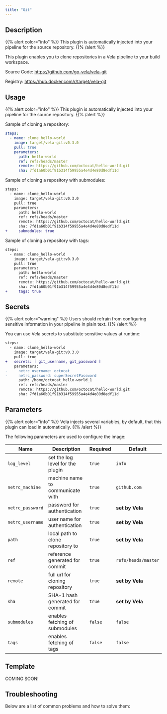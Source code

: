 ```yaml
---
title: "Git"
---
```


## Description

{{% alert color="info" %}}
This plugin is automatically injected into your pipeline for the source repository.
{{% /alert %}}

This plugin enables you to clone repositories in a Vela pipeline to your build workspace.

Source Code: https://github.com/go-vela/vela-git

Registry: https://hub.docker.com/r/target/vela-git

## Usage

{{% alert color="info" %}}
This plugin is automatically injected into your pipeline for the source repository.
{{% /alert %}}

Sample of cloning a repository:

```yaml
steps:
  - name: clone_hello-world
    image: target/vela-git:v0.3.0
    pull: true
    parameters:
      path: hello-world
      ref: refs/heads/master
      remote: https://github.com/octocat/hello-world.git
      sha: 7fd1a60b01f91b314f59955a4e4d4e80d8edf11d
```

Sample of cloning a repository with submodules:

```diff
steps:
  - name: clone_hello-world
    image: target/vela-git:v0.3.0
    pull: true
    parameters:
      path: hello-world
      ref: refs/heads/master
      remote: https://github.com/octocat/hello-world.git
      sha: 7fd1a60b01f91b314f59955a4e4d4e80d8edf11d
+     submodules: true
```

Sample of cloning a repository with tags:

```diff
steps:
  - name: clone_hello-world
    image: target/vela-git:v0.3.0
    pull: true
    parameters:
      path: hello-world
      ref: refs/heads/master
      remote: https://github.com/octocat/hello-world.git
      sha: 7fd1a60b01f91b314f59955a4e4d4e80d8edf11d
+     tags: true
```

## Secrets

{{% alert color="warning" %}}
Users should refrain from configuring sensitive information in your pipeline in plain text.
{{% /alert %}}

You can use Vela secrets to substitute sensitive values at runtime:

```diff
steps:
  - name: clone_hello-world
    image: target/vela-git:v0.3.0
    pull: true
+   secrets: [ git_username, git_password ]
    parameters:
-     netrc_username: octocat
-     netrc_password: superSecretPassword
      path: /home/octocat_hello-world_1
      ref: refs/heads/master
      remote: https://github.com/octocat/hello-world.git
      sha: 7fd1a60b01f91b314f59955a4e4d4e80d8edf11d
```

## Parameters

{{% alert color="info" %}}
Vela injects several variables, by default, that this plugin can load in automatically.
{{% /alert %}}

The following parameters are used to configure the image:

| Name             | Description                       | Required | Default             |
| ---------------- | --------------------------------- | -------- | ------------------- |
| `log_level`      | set the log level for the plugin  | `true`   | `info`              |
| `netrc_machine`  | machine name to communicate with  | `true`   | `github.com`        |
| `netrc_password` | password for authentication       | `true`   | **set by Vela**     |
| `netrc_username` | user name for authentication      | `true`   | **set by Vela**     |
| `path`           | local path to clone repository to | `true`   | **set by Vela**     |
| `ref`            | reference generated for commit    | `true`   | `refs/heads/master` |
| `remote`         | full url for cloning repository   | `true`   | **set by Vela**     |
| `sha`            | SHA-1 hash generated for commit   | `true`   | **set by Vela**     |
| `submodules`     | enables fetching of submodules    | `false`  | `false`             |
| `tags`           | enables fetching of tags          | `false`  | `false`             |

## Template

COMING SOON!

## Troubleshooting

Below are a list of common problems and how to solve them:
